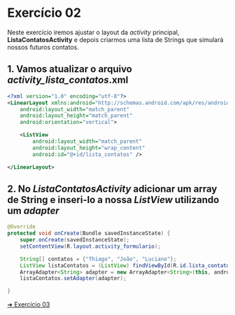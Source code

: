 # Exercício 02
Neste exercício iremos ajustar o layout da _activity_ principal, __ListaContatosActivity__ e depois criarmos uma lista de Strings que simulará nossos futuros contatos.

## 1. Vamos atualizar o arquivo _activity\_lista\_contatos_.xml
```xml
<?xml version="1.0" encoding="utf-8"?>
<LinearLayout xmlns:android="http://schemas.android.com/apk/res/android"
    android:layout_width="match_parent"
    android:layout_height="match_parent"
    android:orientation="vertical">

    <ListView
        android:layout_width="match_parent"
        android:layout_height="wrap_content"
        android:id="@+id/lista_contatos" />

</LinearLayout>
```

## 2. No _ListaContatosActivity_ adicionar um array de String e inseri-lo a nossa _ListView_ utilizando um _adapter_
```java
@Override
protected void onCreate(Bundle savedInstanceState) {
    super.onCreate(savedInstanceState);
    setContentView(R.layout.activity_formulario);

    String[] contatos = {"Thiago", "João", "Luciano"};
    ListView listaContatos = (ListView) findViewById(R.id.lista_contatos);
    ArrayAdapter<String> adapter = new ArrayAdapter<String>(this, android.R.layout.simple_list_item_1, contatos);
    listaContatos.setAdapter(adapter);

}
```

[➜ Exercício 03](https://github.com/medeirosthiiago/seicom-android/tree/master/exercicios/exer-03)
